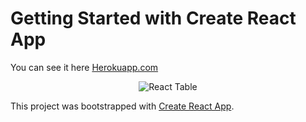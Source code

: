 # Getting Started with Create React App

You can see it here [Herokuapp.com](https://person-table.herokuapp.com/)
<div align='center'>
  <img src='http://rybakovcorp.ru/gif/ReactVideo1.gif' alt='React Table'>

</div>


This project was bootstrapped with [Create React App](https://github.com/facebook/create-react-app).




